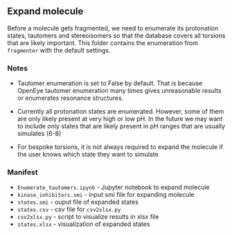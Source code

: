 ## Expand molecule 

Before a molecule gets fragmented, we need to enumerate its protonation
states, tautomers and stereoisomers so that the database covers all torsions
that are likely important. This folder contains the enumeration from 
`fragmenter` with the default settings.

### Notes
* Tautomer enumeration is set to False by default. That is because OpenEye
tautomer enumeration many times gives unreasonable results or enumerates 
resonance structures. 

* Currently all protonation states are enumerated. However, some of them 
are only likely present at very high or low pH. In the future we may want to 
include only states that are likely present in pH ranges that are usually
simulates (6-8)

* For bespoke torsions, it is not always required to expand the molecule if
the user knows which state they want to simulate

### Manifest
* `Enumerate_tautomers.ipynb` - Jupyter notebook to expand molecule
* `kinase_inhibitors.smi` - input smi file for expanding molecule
* `states.smi` - ouput file of expanded states
* `states.csv` - csv file for `csv2xlsx.py` 
* `csv2xlsx.py` - script to visualize results in xlsx file
* `states.xlsx` - visualization of expanded states